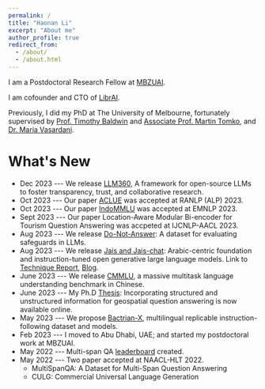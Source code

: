 ```yaml
---
permalink: /
title: "Haonan Li"
excerpt: "About me"
author_profile: true
redirect_from: 
  - /about/
  - /about.html
---
```


I am a Postdoctoral Research Fellow at [MBZUAI](https://mbzuai.ac.ae/).

I am cofounder and CTO of [LibrAI](https://www.librai.tech/).

Previously, I did my PhD at The University of Melbourne, fortunately supervised by [Prof. Timothy Baldwin](https://people.eng.unimelb.edu.au/tbaldwin/) and [Associate Prof. Martin Tomko](https://www.tomko.org/), and [Dr. Maria Vasardani](https://www.linkedin.com/in/maria-vasardani-6b9a2b5/?originalSubdomain=au). 

What's New 
======
* Dec 2023 --- We release [LLM360](https://www.llm360.ai/), A framework for open-source LLMs to foster transparency, trust, and collaborative research.
* Oct 2023 --- Our paper [ACLUE](https://arxiv.org/pdf/2310.09550.pdf) was accepted at RANLP (ALP) 2023.
* Oct 2023 --- Our paper [IndoMMLU](https://github.com/fajri91/IndoMMLU) was accepted at EMNLP 2023.
* Sept 2023 --- Our paper Location-Aware Modular Bi-encoder for Tourism Question Answering was accpeted at IJCNLP-AACL 2023.
* Aug 2023 --- We release [Do-Not-Answer](https://arxiv.org/pdf/2308.13387.pdf): A dataset for evaluating safeguards in LLMs.
* Aug 2023 --- We release [Jais and Jais-chat](https://huggingface.co/papers/2308.16149): Arabic-centric foundation and instruction-tuned open generative large language models. Link to [Technique Report](https://www.inceptioniai.org/jais/docs/Technicalpaper.pdf), [Blog](https://www.cerebras.net/blog/jais-a-new-pinnacle-in-open-arabic-nlp).
* June 2023 --- We release [CMMLU](https://github.com/haonan-li/CMMLU), a massive multitask language understanding benchmark in Chinese. 
* June 2023 --- My Ph.D [Thesis](https://minerva-access.unimelb.edu.au/items/6f52ade5-d57f-492f-af08-e18f47f2b895): Incorporating structured and unstructured information for geospatial question answering is now available online.
* May 2023 --- We propose [Bactrian-X](https://github.com/mbzuai-nlp/bactrian-x), multilingual replicable instruction-following dataset and models.
* Feb 2023 --- I moved to Abu Dhabi, UAE; and started my postdoctoral work at MBZUAI.
* May 2022 --- Multi-span QA [leaderboard](https://multi-span.github.io/) created.
* May 2022 --- Two paper accepted at NAACL-HLT 2022.
  * MultiSpanQA: A Dataset for Multi-Span Question Answering 
  * CULG: Commercial Universal Language Generation
